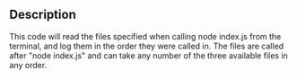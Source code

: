 ## Description

This code will read the files specified when calling node index.js from the terminal, and log them in the order they were called in.  The files are called after "node index.js" and can take any number of the three available files in any order.
